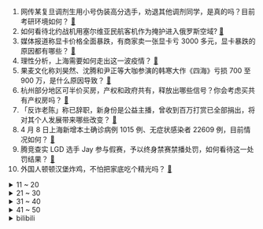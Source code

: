1. 网传某复旦调剂生用小号伪装高分选手，劝退其他调剂同学，是真的吗？目前考研环境如何？ [:link:](https://www.zhihu.com/question/525939938)
2. 如何看待北约战机用塞尔维亚民航客机作为掩护进入俄罗斯空域? [:link:](https://www.zhihu.com/question/526698817)
3. 媒体报道称显卡价格全面暴跌，有商家卖一张显卡亏 3000 多元，显卡暴跌的原因都有哪些？ [:link:](https://www.zhihu.com/question/526768462)
4. 理性分析，上海需要如何走出这一波疫情？ [:link:](https://www.zhihu.com/question/526023558)
5. 果麦文化称刘昊然、沈腾和尹正等大咖参演的韩寒大作《四海》亏损 700 至 900 万，是什么原因导致？ [:link:](https://www.zhihu.com/question/526666130)
6. 杭州部分地区可半价买房，产权和政府共有，释放出哪些信号？你会考虑买共有产权房吗？ [:link:](https://www.zhihu.com/question/526732320)
7. 「反诈老陈」称已辞职，新身份是公益主播，曾收到百万打赏已全部捐出，将对其个人发展带来哪些改变？ [:link:](https://www.zhihu.com/question/526716959)
8. 4 月 8 日上海新增本土确诊病例 1015 例、无症状感染者 22609 例，目前情况如何？ [:link:](https://www.zhihu.com/question/526855954)
9. 腾竞查实 LGD 选手 Jay 参与假赛，予以终身禁赛禁播处罚，如何看待这一处罚结果？ [:link:](https://www.zhihu.com/question/526779216)
10. 外国人顿顿汉堡炸鸡，不怕把家底吃个精光吗？ [:link:](https://www.zhihu.com/question/523825268)
<details>
<summary>11 ~ 20</summary>

11. 如何看待华为官网重新上架华为 P40 Pro 这件事？ [:link:](https://www.zhihu.com/question/526558763)
12. 小学二年级数学老师，要求学生写 ÷ 时，必须横线尺子比着写、两个点特别圆，是不是有点过分？ [:link:](https://www.zhihu.com/question/452000285)
13. 上海 4 月 9 日将在全市范围内开展抗原检测，这对疫情防控将带来哪些帮助？ [:link:](https://www.zhihu.com/question/526797612)
14. 如何看待美元兑卢布汇率跌回到俄乌战争战前？ [:link:](https://www.zhihu.com/question/526652807)
15. 如何评价中国人越来越多的热爱日本二次元文化? [:link:](https://www.zhihu.com/question/462808200)
16. 如何看待天津禁狗令？ [:link:](https://www.zhihu.com/question/324054650)
17. 泽连斯基要求将俄罗斯从联合国安理会中开除，你怎么看？ [:link:](https://www.zhihu.com/question/526332335)
18. 游戏充值术语的「648」，真的是指 648 块钱吗？ [:link:](https://www.zhihu.com/question/525182681)
19. 如何看待最近《进击的巨人》及主角艾伦风评反转? [:link:](https://www.zhihu.com/question/526648992)
20. 如何看待「外区能买到宝山月浦镇抗疫物资，核查是供货单位失误流入市场」一事？抗疫物资如何保障运输到户？ [:link:](https://www.zhihu.com/question/526738850)
</details>
<details>
<summary>21 ~ 30</summary>

21. 拜登正式签署法案，取消与俄罗斯正常贸易关系，这将会对两国产生哪些影响？ [:link:](https://www.zhihu.com/question/526857301)
22. 复旦博士开发小程序，2 分钟核对 800 幅核酸截图助力防控，疫情中你在哪个瞬间体会到了知识的力量？ [:link:](https://www.zhihu.com/question/526743020)
23. 像京东等大厂有可能通过减薪来代替裁员，降低成本吗？ [:link:](https://www.zhihu.com/question/526465236)
24. 如何看待AITO问界m5上市首月交付 3160 辆？ [:link:](https://www.zhihu.com/question/526454871)
25. 淘宝将支持修改账号名，计划 4 月中旬全量，可能是出于哪些考虑？之前存在哪些技术难题吗？ [:link:](https://www.zhihu.com/question/526534465)
26. 我想知道最近俄罗斯和乌克兰到底怎么回事？为什么打起来了，俄罗斯属于自卫反击还是侵略？ [:link:](https://www.zhihu.com/question/518534641)
27. 如何看待 2022 LPL 春季季后赛宣布再次延期，暂定 4 月 12 日线上复赛？ [:link:](https://www.zhihu.com/question/526330154)
28. 外卖员 27 公里送菜，下单女顾客疑因网暴跳楼，警方称「人已经不在了」，我们该如何避免此事件的发生？ [:link:](https://www.zhihu.com/question/526701282)
29. 现代火炮能达到什么精度，现代战争中躲到原来的弹坑中还靠谱吗？ [:link:](https://www.zhihu.com/question/281565575)
30. 乌东一火车站遇袭已致 30 人死亡，约百人受伤，目前情况如何？还有哪些信息值得关注？ [:link:](https://www.zhihu.com/question/526755159)
</details>
<details>
<summary>31 ~ 40</summary>

31. 作为一个即将上小学一年级的孩子妈妈，我该做什么样的准备？ [:link:](https://www.zhihu.com/question/479624475)
32. 为什么女表永远功能简陋、表盘一堆钻石？ [:link:](https://www.zhihu.com/question/493964186)
33. 定制衣柜（全屋定制）的利润有多大？ [:link:](https://www.zhihu.com/question/276628333)
34. 不爱自己的孩子了，怎么办？怎么改变这样的自己？ [:link:](https://www.zhihu.com/question/525203589)
35. 真的这么多人认为钻石不值钱吗？ [:link:](https://www.zhihu.com/question/524422897)
36. 如果你住的城市即将因为疫情封闭三个月，你应该提前做好哪些物资储备？ [:link:](https://www.zhihu.com/question/367805323)
37. 如何以“我的竹马被抓去给病弱贵女冲喜了”为开头写一个故事？ [:link:](https://www.zhihu.com/question/472706877)
38. 今年大一，在学校感到很孤独，经常性想找个对象，也没有喜不喜欢一说，怎么办？ [:link:](https://www.zhihu.com/question/526821946)
39. 为什么老是觉得房间很乱，即使收拾也一样感觉很乱? [:link:](https://www.zhihu.com/question/521921282)
40. 追的女孩说不想谈恋爱还有机会吗？ [:link:](https://www.zhihu.com/question/526663094)
</details>
<details>
<summary>41 ~ 50</summary>

41. 有哪些能放在作文中的随手摘抄的句子推荐？ [:link:](https://www.zhihu.com/question/516198939)
42. 现在毕业论文还没写，老师也在催，怎么办呢   ？ [:link:](https://www.zhihu.com/question/387967401)
43. 车用 HUD 要具备哪些特点才算是真正的 HUD？ [:link:](https://www.zhihu.com/question/26074286)
44. 和一个人错过两次还值得等吗？ [:link:](https://www.zhihu.com/question/526677163)
45. 化学防晒霜和物理防晒霜的成分有什么不同，两种一起用是不是防晒效果加倍？ [:link:](https://www.zhihu.com/question/525396147)
46. 疫情期间多企业采取居家办公模式，此举对工作效率有影响吗？如何评价这一工作模式？ [:link:](https://www.zhihu.com/question/525164370)
47. 护肤品是不是也是贩卖焦虑，不用护肤品就会觉得皮肤比别人的差，会老的比别人快？ [:link:](https://www.zhihu.com/question/524591501)
48. 江铃福特为家庭需求量身打造的全新福特领睿，在安全性方面下了哪些硬功夫？ [:link:](https://www.zhihu.com/question/522658730)
49. 有没有那种好看的追妻火葬场的文？ [:link:](https://www.zhihu.com/question/521290540)
50. 职场中好领导与坏领导有什么区别？ [:link:](https://www.zhihu.com/question/523708330)
</details><details>
<summary>bilibili</summary>

1. 猫咪身手大挑战 [:link:](//www.bilibili.com/video/BV1Ka411i7n7)
2. 【凤凰传奇翻唱孤勇者】去吗？去啊！！战吗？战啊！！！ [:link:](//www.bilibili.com/video/BV1LY411E7UY)
3. 【半佛】跟素颜和解？笑了。 [:link:](//www.bilibili.com/video/BV1Jr4y1p79B)
4. 文 坛 噩 梦 [:link:](//www.bilibili.com/video/BV1wY4y1i71n)
5. 老人将锦鲤养成“猪” 最大的30斤重：曾是村里的养猪能手 [:link:](//www.bilibili.com/video/BV1su411e77y)
6. 每次上网课我都感觉自己像一条舔狗 [:link:](//www.bilibili.com/video/BV1EY4y1H7Kf)
7. 史上最难送的外卖！短短500米，我却花了整整3小时！ [:link:](//www.bilibili.com/video/BV1jL4y1j7rL)
8. 《 你 好，六 耳 猕 猴 》-无间西游大结局 [:link:](//www.bilibili.com/video/BV1QA4y1X78d)
9. 这是不是上网课的你？ [:link:](//www.bilibili.com/video/BV1nY4y1i721)
10. 校爸这个电脑卖20贵不贵啊？？ [:link:](//www.bilibili.com/video/BV16T4y1v7m1)
<details>
<summary>11 ~ 20</summary>

11. 台式卤肉饭 [:link:](//www.bilibili.com/video/BV1vS4y117LQ)
12. AK Is Back（这歌太中二了本人都受不了）（但是很炸） [:link:](//www.bilibili.com/video/BV1PP4y1T7EQ)
13. 喜欢云堇，这拦不住的 4K [:link:](//www.bilibili.com/video/BV1c5411U7mF)
14. 《明日方舟》主题曲【破碎日冕】开放 限时纪念活动宣传pv [:link:](//www.bilibili.com/video/BV1nT4y1Y7XN)
15. "谷爱凌是爱吃馅饼" [:link:](//www.bilibili.com/video/BV1hY4y1i7TZ)
16. 当你手痒时 [:link:](//www.bilibili.com/video/BV1aL4y1j7tr)
17. “成年狗的世界，没有容易二字” [:link:](//www.bilibili.com/video/BV1F44y1V7dE)
18. 《十 年》 [:link:](//www.bilibili.com/video/BV1rL4y1j7Zi)
19. “顾祥林有没有听懂？”同济大学副校长巡视网课被老教授点名 [:link:](//www.bilibili.com/video/BV11i4y1S7od)
20. 《 冒点烟而已，没逝的 》 [:link:](//www.bilibili.com/video/BV123411H7N1)
</details>
<details>
<summary>21 ~ 30</summary>

21. 压死稻草的最后一匹骆驼 [:link:](//www.bilibili.com/video/BV1A94y1Z7mq)
22. 【野生人类图鉴】职场鬼才，资本家看了都流泪 【妈见打】 [:link:](//www.bilibili.com/video/BV1v44y1P7ir)
23. 社死！偷偷在女友玩VR游戏的时候开b站直播！一万人看她跳舞？ [:link:](//www.bilibili.com/video/BV1w5411U7bN)
24. 火遍全网的琪琪恰恰舞，徐工挖掘机也来挑战了！ [:link:](//www.bilibili.com/video/BV1uY4y1i7VX)
25. 大可不必的无框门 [:link:](//www.bilibili.com/video/BV193411H7i9)
26. 天天外边吃吃够了，买只鸡回家自己做。 [:link:](//www.bilibili.com/video/BV1r94y1Z7xx)
27. 【时代少年团】哥弟出游记01：春江水暖谁先知 [:link:](//www.bilibili.com/video/BV1o3411H7g8)
28. 永琪与山城小栗旬的挨打日记 [:link:](//www.bilibili.com/video/BV1Fi4y1D7qJ)
29. 牡 蛎 壳！ [:link:](//www.bilibili.com/video/BV1x3411J7BP)
30. 辗转25个国家全实景拍摄，一场极致的美学盛宴 [:link:](//www.bilibili.com/video/BV1uZ4y1U7XR)
</details>
<details>
<summary>31 ~ 40</summary>

31. 坚持自律的1884天！今天又是开心快乐的一天～ 这种气氛真的很棒！真的太快乐了啊哈哈哈！加油兄弟们！ [:link:](//www.bilibili.com/video/BV1f5411m7FT)
32. “成熟一点吧，少年” [:link:](//www.bilibili.com/video/BV1gT4y1Y75E)
33. 导演：这是我拍过最浪漫最动人的电影！ 我：啊对对对！ [:link:](//www.bilibili.com/video/BV1MS4y1P7F4)
34. 【日语0-N1】1000集！直接看时长！最完整的日语教程从日语构成开始学！ [:link:](//www.bilibili.com/video/BV17q4y1e7Ax)
35. 可能他自己都忘记了以前善良的自己...但是这一刻他的良知被唤醒！灵魂被救赎了！！ [:link:](//www.bilibili.com/video/BV1hP4y1K7PE)
36. 乌克兰老奶奶弄混俄乌军队！举着苏联红旗欢迎俄军，却被乌军士兵当面踩在脚下 [:link:](//www.bilibili.com/video/BV1JL4y1j7d4)
37. 此曲只应天上有，人间能得几回闻【阅片无数Ⅱ 41】 [:link:](//www.bilibili.com/video/BV1eq4y1a7cz)
38. 做一杯10分钟还翻车？纯萌新咖啡入坑体验！ [:link:](//www.bilibili.com/video/BV1fS4y117PC)
39. 【权谋·黑化】“这俩人加起来八百个心眼” [:link:](//www.bilibili.com/video/BV1n3411J7jm)
40. 电视剧里的心理医生VS现实里的心理医生！ [:link:](//www.bilibili.com/video/BV1NT4y1v7Yz)
</details>
<details>
<summary>41 ~ 50</summary>

41. 我，985废物，大家引以为戒 [:link:](//www.bilibili.com/video/BV1t3411H7Zw)
42. 4月3日，浙江金华。疫情封校期间，一人跳伞滑行误入学校，进校不一定要翻墙还可以跳伞，保安：真是防不胜防！ [:link:](//www.bilibili.com/video/BV1UY41177CN)
43. 【花滑】|蝴蝶忍—Marrry Christamas Mr. Lawrence. [:link:](//www.bilibili.com/video/BV1wY4y1i7xb)
44. 老师，请不要打扰我…… [:link:](//www.bilibili.com/video/BV1qr4y1p7wB)
45. 周杰伦和方文山，听完都沉默了 [:link:](//www.bilibili.com/video/BV1h3411H7ve)
46. 【王老菊】家乡的剑！ | 艾尔登法环EP.16 [:link:](//www.bilibili.com/video/BV1T94y1Z7eD)
47. 少年没有乌托邦 [:link:](//www.bilibili.com/video/BV1bY4y1v7t5)
48. 剧TOP：这张脸在哪个朝代都混得下去！穿越剧的鼻祖《寻秦记》第一回 [:link:](//www.bilibili.com/video/BV1YZ4y1U7SZ)
49. ⚡️东北往事独立宣言，但是是8bit⚡️ [:link:](//www.bilibili.com/video/BV1HY4y1i7aU)
50. 中国电视购物消亡史：暴利、谎言和套路的往事。 [:link:](//www.bilibili.com/video/BV185411D7Qk)
</details>
<details>
<summary>51 ~ 60</summary>

51. 男子送孕妇就医被保时捷恶意别车，保时捷车主喊话：混得比你好 [:link:](//www.bilibili.com/video/BV16i4y1S7N1)
52. 新入了几块雨花石，你们看着像啥，帮我起个名字 [:link:](//www.bilibili.com/video/BV1c5411U7us)
53. 价差几十倍！高价矿泉水=韭菜收割机？丨凰家实验室 [:link:](//www.bilibili.com/video/BV16a411i7EU)
54. 从业53年只做川菜！4种食材还原最正宗，真下饭神器！丨鱼香肉丝 [:link:](//www.bilibili.com/video/BV1KT4y1Y78z)
55. 改造无德猫，重塑猫德文化 [:link:](//www.bilibili.com/video/BV1o3411H71e)
56. 看得出来，它真的很饿…… [:link:](//www.bilibili.com/video/BV1K44y1V7UC)
57. 中文就是好使哈#宋雨琦 #gidle [:link:](//www.bilibili.com/video/BV1vY41177pF)
58. 空 气 炸 锅 牛 逼 症③ [:link:](//www.bilibili.com/video/BV1H3411J7TH)
59. 完蛋了！拍老师被发现了！ [:link:](//www.bilibili.com/video/BV1K5411U7VF)
60. 我，中考状元，本硕985，败给支教现实 [:link:](//www.bilibili.com/video/BV1z3411H7ov)
</details>
<details>
<summary>61 ~ 70</summary>

61. 女孩参加学校春游 结果游到自己家，网友:全班送你回家 [:link:](//www.bilibili.com/video/BV1t5411D7qe)
62. “不能说毫无关系，只能说一模一样” [:link:](//www.bilibili.com/video/BV1rS4y1m7aa)
63. 一个男孩把一整管止痛膏涂抹在了自己的私处上，这是他的大脑发生的变化 [:link:](//www.bilibili.com/video/BV1Fi4y1D7cy)
64. 我的朋友走了，享年36岁，他的狗也走了，10岁 [:link:](//www.bilibili.com/video/BV1c5411U78X)
65. 千万不要告诉一个法国人你想吃面包…… [:link:](//www.bilibili.com/video/BV1r5411S773)
66. 做核酸的仪式感 [:link:](//www.bilibili.com/video/BV1KY4y1i7uY)
67. 【阿斗】满屏马赛克！千万别在半夜送陌生女人回家！经典美剧《邪恶力量》 [:link:](//www.bilibili.com/video/BV1p94y1Z7Tw)
68. 保安深夜地下车库独自起舞、COS剑圣，网友：可能真的在除妖 [:link:](//www.bilibili.com/video/BV15T4y1v7xb)
69. 若有战，召必回！ [:link:](//www.bilibili.com/video/BV1QA4y1X75W)
70. 这个潮汕大妈称霸美国东海岸嘻哈圈，顶级rapper都认她做干妈! [:link:](//www.bilibili.com/video/BV1wY4y1H7Zu)
</details>
<details>
<summary>71 ~ 80</summary>

71. 大学生日常现状 [:link:](//www.bilibili.com/video/BV1j5411U74o)
72. 救命！脸刹鼻祖小美居然真的有实力？？ [:link:](//www.bilibili.com/video/BV1HZ4y1U7Lc)
73. 又开始心疼哥哥了～ [:link:](//www.bilibili.com/video/BV1T94y1Z7tc)
74. 【csgo】一个指令就能提高爆头率？？？延迟补偿体验 [:link:](//www.bilibili.com/video/BV1G44y1V7Sg)
75. 她们有多爱扯头花，演技就退步得有多差。 [:link:](//www.bilibili.com/video/BV1gL4y1j7Pk)
76. 独立卫浴是真独立啊 [:link:](//www.bilibili.com/video/BV1w34y1t7eC)
77. 合法但有病是什么梗？详解起源与前身 [:link:](//www.bilibili.com/video/BV1Qi4y1S7zv)
78. 空血杨戬极限反杀，这是什么锁血能力 [:link:](//www.bilibili.com/video/BV1qF41137Zn)
79. 这网课上得就挺离谱！ [:link:](//www.bilibili.com/video/BV1uY411E7Lu)
80. 乌贼娘陪她度过了一生 [:link:](//www.bilibili.com/video/BV1YS4y1P74X)
</details>
<details>
<summary>81 ~ 90</summary>

81. 富二代玩世不恭，富豪老爸请来剧组，让富二代以为穿越到了19世纪 [:link:](//www.bilibili.com/video/BV1CP4y1K77H)
82. 真的不想再瞒下去了…… [:link:](//www.bilibili.com/video/BV163411H7su)
83. 这些up主是中学生和大学生的救星啊啊啊啊啊！！！学习方法｜免费课程｜兴趣技能｜生涯规划 [:link:](//www.bilibili.com/video/BV1tu411v77g)
84. 挑战假扮成体毛旺盛去亲戚家，多久会被赶出来！【请勿模仿】 [:link:](//www.bilibili.com/video/BV185411D7GZ)
85. 2008年-2022年，打工仔，摆摊、厨子…平凡14年没有停止过奔跑！ [:link:](//www.bilibili.com/video/BV1DS4y117En)
86. 【不止游戏】为战争而诞生的建筑—防空塔是如何抵御敌机空袭的？ [:link:](//www.bilibili.com/video/BV1f3411J7Lf)
87. 【特鲁索娃】我的新风格，舞蹈练习 [:link:](//www.bilibili.com/video/BV1Ri4y1S7gV)
88. 树叶：王者下班，原神上班 [:link:](//www.bilibili.com/video/BV1AS4y1P7Nz)
89. 因为我相信，全都会好起来的 [:link:](//www.bilibili.com/video/BV1M3411H7A7)
90. 在墨西哥富人区街采，这里中上产阶级生活怎样？ [:link:](//www.bilibili.com/video/BV1iY4y1W75B)
</details>
<details>
<summary>91 ~ 100</summary>

91. 甲方，我只想打工，别逼我打人 [:link:](//www.bilibili.com/video/BV1er4y1p7Nc)
92. 原来我们都被色彩骗了 [:link:](//www.bilibili.com/video/BV1VS4y117cd)
93. 盖伦武道会大结局：毫无保留！！这是我最后的终极闪光了！！！ [:link:](//www.bilibili.com/video/BV1AS4y127gy)
94. 这顿饭干的绝了，场面差点失控，在场的人连连称赞 [:link:](//www.bilibili.com/video/BV1R5411m7on)
95. 小鹿姐姐最后一次主持《动画梦工场》（2016.10.19） [:link:](//www.bilibili.com/video/BV1J34y1x7aT)
96. 反诈警察老陈辞去公职专注公益 [:link:](//www.bilibili.com/video/BV1vT4y1v7aT)
97. 老师给你示范一下 [:link:](//www.bilibili.com/video/BV1934y1s7rp)
98. 搬家啦！新家第一顿饭，芬兰干饭一家人狂啃粤式烤乳鸽，东坡肘子香到流油！一扫而光！ [:link:](//www.bilibili.com/video/BV1PS4y1P7me)
99. 【老头环动画】菈妮在褪色者上塔之前竟然…… [:link:](//www.bilibili.com/video/BV1mr4y1p7dP)
100. 女性强大起来，在恋爱中是种什么体验？笑死我了哈哈哈哈哈 [:link:](//www.bilibili.com/video/BV1xL4y1j7Fa)
</details></details>